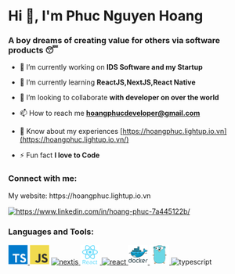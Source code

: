 <h1 align="left">Hi 👋, I'm Phuc Nguyen Hoang</h1>
<h3 align="left">A boy dreams of creating value for others via software products 😴</h3>

- 🔭 I’m currently working on **IDS Software and my Startup** 

- 🌱 I’m currently learning **ReactJS,NextJS,React Native**

- 👯 I’m looking to collaborate **with developer on over the world**

- 📫 How to reach me **hoangphucdeveloper@gmail.com**

- 📄 Know about my experiences [https://hoangphuc.lightup.io.vn](https://hoangphuc.lightup.io.vn/)

- ⚡ Fun fact **I love to Code**

<h3 align="left">Connect with me:</h3>
<p>My website: https://hoangphuc.lightup.io.vn </p>
<p align="left">
<a href="https://www.linkedin.com/in/hoang-phuc-developer" target="blank"><img align="center" src="https://raw.githubusercontent.com/rahuldkjain/github-profile-readme-generator/master/src/images/icons/Social/linked-in-alt.svg" alt="https://www.linkedin.com/in/hoang-phuc-7a445122b/" height="30" width="40" /></a>
</p>

<h3 align="left">Languages and Tools:</h3>
<p align="left"><a href="https://www.typescriptlang.org/" target="_blank" rel="noreferrer"> <img src="https://raw.githubusercontent.com/devicons/devicon/master/icons/typescript/typescript-original.svg" alt="typescript" width="40" height="40"/> </a><img src="https://raw.githubusercontent.com/devicons/devicon/master/icons/javascript/javascript-original.svg" alt="javascript" width="40" height="40"/> <a href="https://www.docker.com/" target="_blank" rel="noreferrer"><img src="https://www.datocms-assets.com/98835/1684410508-image-7.png" alt="nextjs" width="40" height="40"/> </a> <a href="https://reactjs.org/" target="_blank" rel="noreferrer"> <img src="https://raw.githubusercontent.com/devicons/devicon/master/icons/react/react-original-wordmark.svg" alt="react" width="40" height="40"/>  <img src="https://cdn.worldvectorlogo.com/logos/react-native-1.svg" alt="react" width="40" height="40"/> <img src="https://raw.githubusercontent.com/devicons/devicon/master/icons/docker/docker-original-wordmark.svg" alt="docker" width="40" height="40"/> </a> <a href="https://golang.org" target="_blank" rel="noreferrer"> <img src="https://raw.githubusercontent.com/devicons/devicon/master/icons/go/go-original.svg" alt="go" width="40" height="40"/> </a> <a href="https://developer.mozilla.org/en-US/docs/Web/JavaScript" target="_blank" rel="noreferrer">  </a>  <a href="https://nextjs.org/" target="_blank" rel="noreferrer">  </a>   <img src="https://static-00.iconduck.com/assets.00/swift-icon-2048x1835-n6v4a22o.png" alt="typescript" width="40" height="40"/>  </p>
